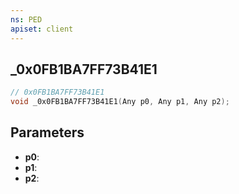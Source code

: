 ```yaml
---
ns: PED
apiset: client
---
```

## _0x0FB1BA7FF73B41E1

```c
// 0x0FB1BA7FF73B41E1
void _0x0FB1BA7FF73B41E1(Any p0, Any p1, Any p2);
```


## Parameters
* **p0**:
* **p1**:
* **p2**: